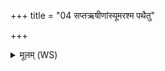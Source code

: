 +++
title = "04 सप्तऋषीणांस्यूमरश्म पथैतु"

+++
<details><summary>मूलम् (WS)</summary>

सप्तऋषीणांस्यूमरश्म पथैतु अश्वान् मृगान् पुनरप्येतु कृष्णः ।  
सप्तऋषीन् गच्छस्यूमरश्म ये मृगान् कृष्णः सृजतां वाजो अश्वम्॥ ॥ ६ ॥
</details>